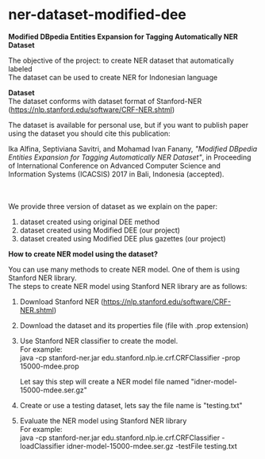 # ner-dataset-modified-dee
<b>Modified DBpedia Entities Expansion for Tagging Automatically NER Dataset</b>

The objective of the project: to create NER dataset that automatically labeled
<br>The dataset can be used to create NER for Indonesian language

<b>Dataset</b><br>
The dataset conforms with dataset format of Stanford-NER (https://nlp.stanford.edu/software/CRF-NER.shtml)

The dataset is available for personal use, but if you want to publish paper using the dataset you should cite this publication:

Ika Alfina, Septiviana Savitri, and Mohamad Ivan Fanany, <i>"Modified DBpedia Entities Expansion for Tagging Automatically NER Dataset"</i>, in Proceeding of International Conference on Advanced Computer Science and Information Systems (ICACSIS) 2017 in Bali, Indonesia (accepted).

<br><br>We provide three version of dataset as we explain on the paper:
1. dataset created using original DEE method
2. dataset created using Modified DEE (our project)
3. dataset created using Modified DEE plus gazettes (our project)


<b>How to create NER model using the dataset?</b><br>

You can use many methods to create NER model. One of them is using Stanford NER library.<br>
The steps to create NER model using Stanford NER library are as follows:
1. Download Stanford NER (https://nlp.stanford.edu/software/CRF-NER.shtml)
2. Download the dataset and its properties file (file with .prop extension)
3. Use Stanford NER classifier to create the model. <br>
   For example: <br>
      java -cp stanford-ner.jar edu.stanford.nlp.ie.crf.CRFClassifier -prop 15000-mdee.prop 
    
   Let say this step will create a NER model file named "idner-model-15000-mdee.ser.gz"
 
4. Create or use a testing dataset, lets say the file name is "testing.txt"
5. Evaluate the NER model using Stanford NER library <br>
   For example:<br>
        java -cp stanford-ner.jar edu.stanford.nlp.ie.crf.CRFClassifier -loadClassifier idner-model-15000-mdee.ser.gz -testFile testing.txt 
   

